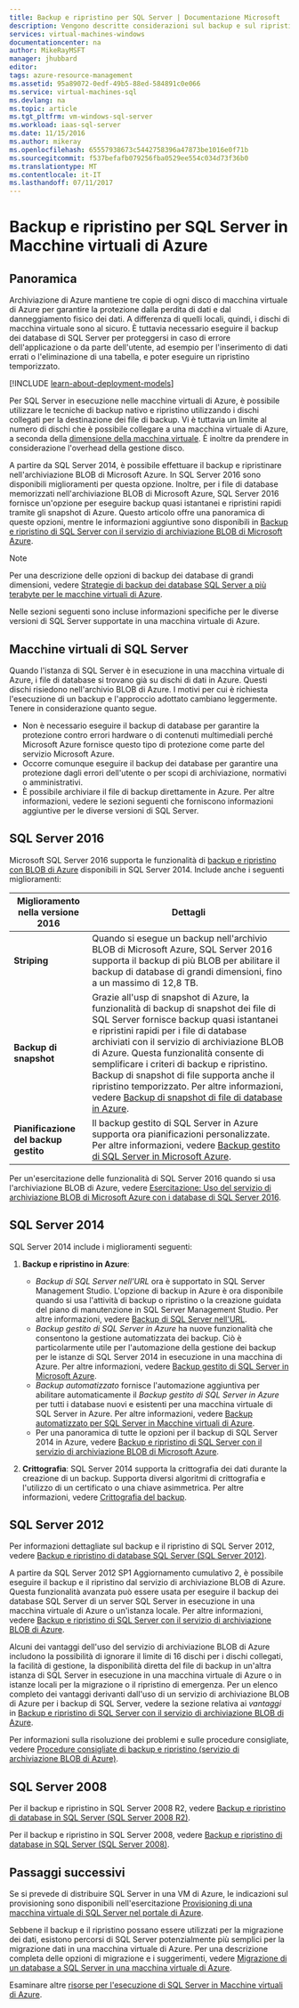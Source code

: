 ```yaml
---
title: Backup e ripristino per SQL Server | Documentazione Microsoft
description: Vengono descritte considerazioni sul backup e sul ripristino per i database di SQL Server in esecuzione in macchine virtuali di Azure.
services: virtual-machines-windows
documentationcenter: na
author: MikeRayMSFT
manager: jhubbard
editor: 
tags: azure-resource-management
ms.assetid: 95a89072-0edf-49b5-88ed-584891c0e066
ms.service: virtual-machines-sql
ms.devlang: na
ms.topic: article
ms.tgt_pltfrm: vm-windows-sql-server
ms.workload: iaas-sql-server
ms.date: 11/15/2016
ms.author: mikeray
ms.openlocfilehash: 65557938673c5442758396a47873be1016e0f71b
ms.sourcegitcommit: f537befafb079256fba0529ee554c034d73f36b0
ms.translationtype: MT
ms.contentlocale: it-IT
ms.lasthandoff: 07/11/2017
---
```

# <a name="backup-and-restore-for-sql-server-in-azure-virtual-machines"></a>Backup e ripristino per SQL Server in Macchine virtuali di Azure
## <a name="overview"></a>Panoramica
Archiviazione di Azure mantiene tre copie di ogni disco di macchina virtuale di Azure per garantire la protezione dalla perdita di dati e dal danneggiamento fisico dei dati. A differenza di quelli locali, quindi, i dischi di macchina virtuale sono al sicuro. È tuttavia necessario eseguire il backup dei database di SQL Server per proteggersi in caso di errore dell'applicazione o da parte dell'utente, ad esempio per l'inserimento di dati errati o l'eliminazione di una tabella, e poter eseguire un ripristino temporizzato.

[!INCLUDE [learn-about-deployment-models](../../../../includes/learn-about-deployment-models-both-include.md)]

Per SQL Server in esecuzione nelle macchine virtuali di Azure, è possibile utilizzare le tecniche di backup nativo e ripristino utilizzando i dischi collegati per la destinazione dei file di backup. Vi è tuttavia un limite al numero di dischi che è possibile collegare a una macchina virtuale di Azure, a seconda della [dimensione della macchina virtuale](../sizes.md?toc=%2fazure%2fvirtual-machines%2fwindows%2ftoc.json). È inoltre da prendere in considerazione l'overhead della gestione disco.

A partire da SQL Server 2014, è possibile effettuare il backup e ripristinare nell'archiviazione BLOB di Microsoft Azure. In SQL Server 2016 sono disponibili miglioramenti per questa opzione. Inoltre, per i file di database memorizzati nell'archiviazione BLOB di Microsoft Azure, SQL Server 2016 fornisce un'opzione per eseguire backup quasi istantanei e ripristini rapidi tramite gli snapshot di Azure. Questo articolo offre una panoramica di queste opzioni, mentre le informazioni aggiuntive sono disponibili in [Backup e ripristino di SQL Server con il servizio di archiviazione BLOB di Microsoft Azure](https://msdn.microsoft.com/library/jj919148.aspx).

> [!NOTE]
> Per una descrizione delle opzioni di backup dei database di grandi dimensioni, vedere [Strategie di backup dei database SQL Server a più terabyte per le macchine virtuali di Azure](http://blogs.msdn.com/b/igorpag/archive/2015/07/28/multi-terabyte-sql-server-database-backup-strategies-for-azure-virtual-machines.aspx).
> 
> 

Nelle sezioni seguenti sono incluse informazioni specifiche per le diverse versioni di SQL Server supportate in una macchina virtuale di Azure.

## <a name="sql-server-virtual-machines"></a>Macchine virtuali di SQL Server
Quando l'istanza di SQL Server è in esecuzione in una macchina virtuale di Azure, i file di database si trovano già su dischi di dati in Azure. Questi dischi risiedono nell'archivio BLOB di Azure. I motivi per cui è richiesta l'esecuzione di un backup e l'approccio adottato cambiano leggermente. Tenere in considerazione quanto segue. 

* Non è necessario eseguire il backup di database per garantire la protezione contro errori hardware o di contenuti multimediali perché Microsoft Azure fornisce questo tipo di protezione come parte del servizio Microsoft Azure.
* Occorre comunque eseguire il backup dei database per garantire una protezione dagli errori dell'utente o per scopi di archiviazione, normativi o amministrativi.
* È possibile archiviare il file di backup direttamente in Azure. Per altre informazioni, vedere le sezioni seguenti che forniscono informazioni aggiuntive per le diverse versioni di SQL Server.

## <a name="sql-server-2016"></a>SQL Server 2016
Microsoft SQL Server 2016 supporta le funzionalità di [backup e ripristino con BLOB di Azure](https://msdn.microsoft.com/library/jj919148.aspx) disponibili in SQL Server 2014. Include anche i seguenti miglioramenti:

| Miglioramento nella versione 2016 | Dettagli |
| --- | --- |
| **Striping** |Quando si esegue un backup nell'archivio BLOB di Microsoft Azure, SQL Server 2016 supporta il backup di più BLOB per abilitare il backup di database di grandi dimensioni, fino a un massimo di 12,8 TB. |
| **Backup di snapshot** |Grazie all'usp di snapshot di Azure, la funzionalità di backup di snapshot dei file di SQL Server fornisce backup quasi istantanei e ripristini rapidi per i file di database archiviati con il servizio di archiviazione BLOB di Azure. Questa funzionalità consente di semplificare i criteri di backup e ripristino. Backup di snapshot di file supporta anche il ripristino temporizzato. Per altre informazioni, vedere [Backup di snapshot di file di database in Azure](https://msdn.microsoft.com/library/mt169363%28v=sql.130%29.aspx). |
| **Pianificazione del backup gestito** |Il backup gestito di SQL Server in Azure supporta ora pianificazioni personalizzate. Per altre informazioni, vedere [Backup gestito di SQL Server in Microsoft Azure](https://msdn.microsoft.com/library/dn449496.aspx). |

Per un'esercitazione delle funzionalità di SQL Server 2016 quando si usa l'archiviazione BLOB di Azure, vedere [Esercitazione: Uso del servizio di archiviazione BLOB di Microsoft Azure con i database di SQL Server 2016](https://msdn.microsoft.com/library/dn466438.aspx).

## <a name="sql-server-2014"></a>SQL Server 2014
SQL Server 2014 include i miglioramenti seguenti:

1. **Backup e ripristino in Azure**:
   
   * *Backup di SQL Server nell'URL* ora è supportato in SQL Server Management Studio. L'opzione di backup in Azure è ora disponibile quando si usa l'attività di backup o ripristino o la creazione guidata del piano di manutenzione in SQL Server Management Studio. Per altre informazioni, vedere [Backup di SQL Server nell'URL](https://msdn.microsoft.com/library/jj919148%28v=sql.120%29.aspx).
   * *Backup gestito di SQL Server in Azure* ha nuove funzionalità che consentono la gestione automatizzata dei backup. Ciò è particolarmente utile per l'automazione della gestione dei backup per le istanze di SQL Server 2014 in esecuzione in una macchina di Azure. Per altre informazioni, vedere [Backup gestito di SQL Server in Microsoft Azure](https://msdn.microsoft.com/library/dn449496%28v=sql.120%29.aspx).
   * *Backup automatizzato* fornisce l'automazione aggiuntiva per abilitare automaticamente il *Backup gestito di SQL Server in Azure* per tutti i database nuovi e esistenti per una macchina virtuale di SQL Server in Azure. Per altre informazioni, vedere [Backup automatizzato per SQL Server in Macchine virtuali di Azure](virtual-machines-windows-sql-automated-backup.md).
   * Per una panoramica di tutte le opzioni per il backup di SQL Server 2014 in Azure, vedere [Backup e ripristino di SQL Server con il servizio di archiviazione BLOB di Microsoft Azure](https://msdn.microsoft.com/library/jj919148%28v=sql.120%29.aspx).
2. **Crittografia**: SQL Server 2014 supporta la crittografia dei dati durante la creazione di un backup. Supporta diversi algoritmi di crittografia e l'utilizzo di un certificato o una chiave asimmetrica. Per altre informazioni, vedere [Crittografia del backup](https://msdn.microsoft.com/library/dn449489%28v=sql.120%29.aspx).

## <a name="sql-server-2012"></a>SQL Server 2012
Per informazioni dettagliate sul backup e il ripristino di SQL Server 2012, vedere [Backup e ripristino di database SQL Server (SQL Server 2012)](https://msdn.microsoft.com/library/ms187048%28v=sql.110%29.aspx).

A partire da SQL Server 2012 SP1 Aggiornamento cumulativo 2, è possibile eseguire il backup e il ripristino dal servizio di archiviazione BLOB di Azure. Questa funzionalità avanzata può essere usata per eseguire il backup dei database SQL Server di un server SQL Server in esecuzione in una macchina virtuale di Azure o un'istanza locale. Per altre informazioni, vedere [Backup e ripristino di SQL Server con il servizio di archiviazione BLOB di Azure](https://msdn.microsoft.com/library/jj919148%28v=sql.110%29.aspx).

Alcuni dei vantaggi dell'uso del servizio di archiviazione BLOB di Azure includono la possibilità di ignorare il limite di 16 dischi per i dischi collegati, la facilità di gestione, la disponibilità diretta del file di backup in un'altra istanza di SQL Server in esecuzione in una macchina virtuale di Azure o in istanze locali per la migrazione o il ripristino di emergenza. Per un elenco completo dei vantaggi derivanti dall'uso di un servizio di archiviazione BLOB di Azure per i backup di SQL Server, vedere la sezione relativa ai *vantaggi* in [Backup e ripristino di SQL Server con il servizio di archiviazione BLOB di Azure](https://msdn.microsoft.com/library/jj919148%28v=sql.110%29.aspx).

Per informazioni sulla risoluzione dei problemi e sulle procedure consigliate, vedere [Procedure consigliate di backup e ripristino (servizio di archiviazione BLOB di Azure)](https://msdn.microsoft.com/library/jj919149%28v=sql.110%29.aspx).

## <a name="sql-server-2008"></a>SQL Server 2008
Per il backup e ripristino in SQL Server 2008 R2, vedere [Backup e ripristino di database in SQL Server (SQL Server 2008 R2)](https://msdn.microsoft.com/library/ms187048%28v=sql.105%29.aspx).

Per il backup e ripristino in SQL Server 2008, vedere [Backup e ripristino di database in SQL Server (SQL Server 2008)](https://msdn.microsoft.com/library/ms187048%28v=sql.100%29.aspx).

## <a name="next-steps"></a>Passaggi successivi
Se si prevede di distribuire SQL Server in una VM di Azure, le indicazioni sul provisioning sono disponibili nell'esercitazione [Provisioning di una macchina virtuale di SQL Server nel portale di Azure](virtual-machines-windows-portal-sql-server-provision.md).

Sebbene il backup e il ripristino possano essere utilizzati per la migrazione dei dati, esistono percorsi di SQL Server potenzialmente più semplici per la migrazione dati in una macchina virtuale di Azure. Per una descrizione completa delle opzioni di migrazione e i suggerimenti, vedere [Migrazione di un database a SQL Server in una macchina virtuale di Azure](virtual-machines-windows-migrate-sql.md).

Esaminare altre [risorse per l'esecuzione di SQL Server in Macchine virtuali di Azure](virtual-machines-windows-sql-server-iaas-overview.md).

